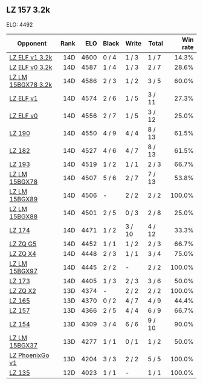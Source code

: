 ## LZ 157 3.2k ##

ELO: 4492

Opponent | Rank | ELO | Black | Write | Total | Win rate
---------|-----:|----:|-------|-------|-------|-------:
[LZ ELF v1 3.2k](LZ%20ELF%20v1%203.2k.md) | 14D | 4600 | 0 / 4 | 1 / 3 | 1 / 7 | 14.3%
[LZ ELF v0 3.2k](LZ%20ELF%20v0%203.2k.md) | 14D | 4587 | 1 / 4 | 1 / 3 | 2 / 7 | 28.6%
[LZ LM 15BGX78 3.2k](LZ%20LM%2015BGX78%203.2k.md) | 14D | 4586 | 2 / 3 | 1 / 2 | 3 / 5 | 60.0%
[LZ ELF v1](LZ%20ELF%20v1.md) | 14D | 4574 | 2 / 6 | 1 / 5 | 3 / 11 | 27.3%
[LZ ELF v0](LZ%20ELF%20v0.md) | 14D | 4556 | 2 / 7 | 1 / 5 | 3 / 12 | 25.0%
[LZ 190](LZ%20190.md) | 14D | 4550 | 4 / 9 | 4 / 4 | 8 / 13 | 61.5%
[LZ 182](LZ%20182.md) | 14D | 4527 | 4 / 6 | 4 / 7 | 8 / 13 | 61.5%
[LZ 193](LZ%20193.md) | 14D | 4519 | 1 / 2 | 1 / 1 | 2 / 3 | 66.7%
[LZ LM 15BGX78](LZ%20LM%2015BGX78.md) | 14D | 4507 | 5 / 6 | 2 / 7 | 7 / 13 | 53.8%
[LZ LM 15BGX89](LZ%20LM%2015BGX89.md) | 14D | 4506 | - | 2 / 2 | 2 / 2 | 100.0%
[LZ LM 15BGX88](LZ%20LM%2015BGX88.md) | 14D | 4501 | 2 / 5 | 0 / 3 | 2 / 8 | 25.0%
[LZ 174](LZ%20174.md) | 14D | 4471 | 1 / 2 | 3 / 10 | 4 / 12 | 33.3%
[LZ ZQ G5](LZ%20ZQ%20G5.md) | 14D | 4452 | 1 / 1 | 1 / 2 | 2 / 3 | 66.7%
[LZ ZQ X4](LZ%20ZQ%20X4.md) | 14D | 4448 | 2 / 3 | 1 / 1 | 3 / 4 | 75.0%
[LZ LM 15BGX97](LZ%20LM%2015BGX97.md) | 14D | 4445 | 2 / 2 | - | 2 / 2 | 100.0%
[LZ 173](LZ%20173.md) | 14D | 4405 | 1 / 3 | 2 / 3 | 3 / 6 | 50.0%
[LZ ZQ X2](LZ%20ZQ%20X2.md) | 13D | 4374 | - | 2 / 2 | 2 / 2 | 100.0%
[LZ 165](LZ%20165.md) | 13D | 4370 | 0 / 2 | 4 / 7 | 4 / 9 | 44.4%
[LZ 157](LZ%20157.md) | 13D | 4366 | 2 / 5 | 4 / 4 | 6 / 9 | 66.7%
[LZ 154](LZ%20154.md) | 13D | 4309 | 3 / 4 | 6 / 6 | 9 / 10 | 90.0%
[LZ LM 15BGX37](LZ%20LM%2015BGX37.md) | 13D | 4277 | 1 / 1 | 0 / 1 | 1 / 2 | 50.0%
[LZ PhoenixGo v1](LZ%20PhoenixGo%20v1.md) | 13D | 4204 | 3 / 3 | 2 / 2 | 5 / 5 | 100.0%
[LZ 135](LZ%20135.md) | 12D | 4023 | 1 / 1 | - | 1 / 1 | 100.0%
